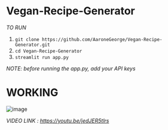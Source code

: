 # Vegan-Recipe-Generator

*TO RUN*
1. `git clone https://github.com/AaroneGeorge/Vegan-Recipe-Generator.git`
2. `cd Vegan-Recipe-Generator`
3. `streamlit run app.py`

*NOTE: before running the app.py, add your API keys*

# WORKING

![image](https://github.com/AaroneGeorge/Vegan-Recipe-Generator/assets/96471433/71a3e7ba-a9a9-43a5-822b-de663ad245c4)


*VIDEO LINK : https://youtu.be/jedJER5tlrs*
